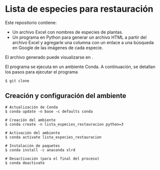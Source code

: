 # Lista de especies para restauración

Este repositorio contiene:
- Un archivo Excel con nombres de especies de plantas.
- Un programa en Python para generar un archivo HTML a partir del archivo Excel y agregarle una columna con un enlace a una búsqueda en Google de las imágenes de cada especie.

El archivo generado puede visualizarse en []().

El programa se ejecuta en un ambiente Conda. A continuación, se detallan los pasos para ejecutar el programa

```shell
$ git clone 
```

## Creación y configuración del ambiente
```shell
# Actualización de Conda
$ conda update -n base -c defaults conda

# Creación del ambiente
$ conda create -n lista_especies_restauracion python=3

# Activación del ambiente
$ conda activate lista_especies_restauracion

# Instalación de paquetes
$ conda install -c anaconda xlrd

# Desactivación (para el final del proceso)
$ conda deactivate
```
